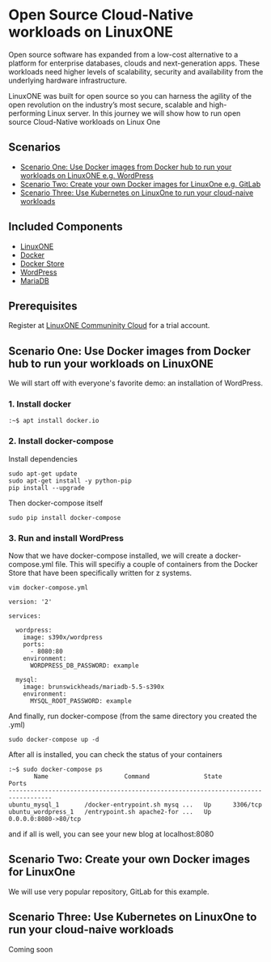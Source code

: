# Open Source Cloud-Native workloads on LinuxONE

Open source software has expanded from a low-cost alternative to a platform for enterprise databases, clouds and next-generation apps. These workloads need higher levels of scalability, security and availability from the underlying hardware infrastructure.

LinuxONE was built for open source so you can harness the agility of the open revolution on the industry’s most secure, scalable and high-performing Linux server. In this journey we will show how to run open source Cloud-Native workloads on Linux One

## Scenarios

- [Scenario One: Use Docker images from Docker hub to run your workloads on LinuxONE e.g. WordPress](#scenario-one-use-docker-images-from-docker-hub-to-run-your-workloads-on-linuxone)    
- [Scenario Two: Create your own Docker images for LinuxOne e.g. GitLab ](#scenario-two-create-your-own-docker-images-for-linuxone)    
- [Scenario Three: Use Kubernetes on LinuxOne to run your cloud-naive workloads](#scenario-three-use-kubernetes-on-linuxone-to-run-your-cloud-naive-workloads)   

## Included Components

- [LinuxONE](https://www-03.ibm.com/systems/linuxone/open-source/index.html)
- [Docker](https://www.docker.com)
- [Docker Store](https://sore.docker.com)
- [WordPress](https://workpress.com)
- [MariaDB](https://mariadb.org)

## Prerequisites

Register at [LinuxONE Communinity Cloud](https://developer.ibm.com/linuxone/registration-ubuntu/) for a trial account.

## Scenario One: Use Docker images from Docker hub to run your workloads on LinuxONE

We will start off with everyone's favorite demo: an installation of WordPress.

### 1. Install docker
```text
:~$ apt install docker.io
```

### 2. Install docker-compose

Install dependencies

```text
sudo apt-get update
sudo apt-get install -y python-pip
pip install --upgrade
```

Then docker-compose itself
```text
sudo pip install docker-compose
```

### 3. Run and install WordPress

Now that we have docker-compose installed, we will create a docker-compose.yml
file.  This will specifiy a couple of containers from the Docker Store that
have been specifically written for z systems.

```text
vim docker-compose.yml
```

```text
version: '2'

services:

  wordpress:
    image: s390x/wordpress
    ports:
      - 8080:80
    environment:
      WORDPRESS_DB_PASSWORD: example

  mysql:
    image: brunswickheads/mariadb-5.5-s390x
    environment:
      MYSQL_ROOT_PASSWORD: example
```

And finally, run docker-compose (from the same directory you created the .yml)

```text
sudo docker-compose up -d
```

After all is installed, you can check the status of your containers
```text
:~$ sudo docker-compose ps
       Name                     Command               State          Ports         
----------------------------------------------------------------------------------
ubuntu_mysql_1       /docker-entrypoint.sh mysq ...   Up      3306/tcp             
ubuntu_wordpress_1   /entrypoint.sh apache2-for ...   Up      0.0.0.0:8080->80/tcp
```
and if all is well, you can see your new blog at localhost:8080

## Scenario Two: Create your own Docker images for LinuxOne

We will use very popular repository, GitLab for this example.

## Scenario Three: Use Kubernetes on LinuxOne to run your cloud-naive workloads

Coming soon
